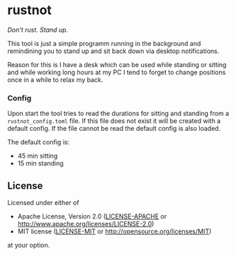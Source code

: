 # rustnot

_Don't rust. Stand up._

This tool is just a simple programm running in the background and remindining you to
stand up and sit back down via desktop notifications.

Reason for this is I have a desk which can be used while standing or sitting and while
working long hours at my PC I tend to forget to change positions once in a while to
relax my back.

### Config

Upon start the tool tries to read the durations for sitting and standing from a
`rustnot_config.toml` file. If this file does not exist it will be created with a
default config. If the file cannot be read the default config is also loaded.

The default config is:
- 45 min sitting
- 15 min standing

## License

Licensed under either of

- Apache License, Version 2.0 ([LICENSE-APACHE](LICENSE-APACHE) or
  http://www.apache.org/licenses/LICENSE-2.0)
- MIT license ([LICENSE-MIT](LICENSE-MIT) or http://opensource.org/licenses/MIT)

at your option.
